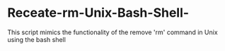# Receate-rm-Unix-Bash-Shell-
This script mimics the functionality of the remove 'rm' command in Unix using the bash shell
